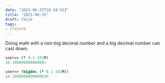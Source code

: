 ```yaml
---
date: "2023-06-25T18:34:31Z"
title: "2023-06-25"
draft: false
tags:
- clojure
---
```


Doing math with a non-big decimal number and a big decimal number can cast down.

```clojure
user=> (* 0.1 101M)
10.100000000000001
```

```clojure
user=> (bigdec (* 0.1 101M))
10.100000000000001M
```

